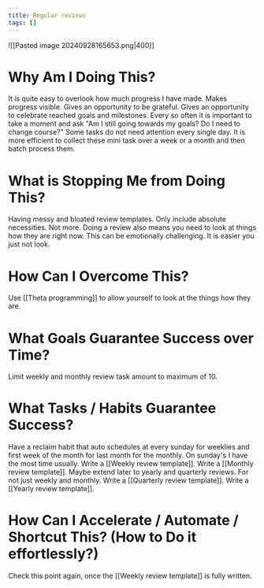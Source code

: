 ```yaml
---
title: Regular reviews
tags: []
---
```

![[Pasted image 20240928165653.png|400]]
# Why Am I Doing This?
It is quite easy to overlook how much progress I have made.
Makes progress visible.
Gives an opportunity to be grateful.
Gives an opportunity to celebrate reached goals and milestones.
Every so often it is important to take a moment and ask "Am I still going towards my goals? Do I need to change course?"
Some tasks do not need attention every single day. It is more efficient to collect these mini task over a week or a month and then batch process them.
# What is Stopping Me from Doing This?
Having messy and bloated review templates. Only include absolute necessities. Not more.
Doing a review also means you need to look at things how they are right now. This can be emotionally challenging. It is easier you just not look.
# How Can I Overcome This?
Use [[Theta programming]] to allow yourself to look at the things how they are.
# What Goals Guarantee Success over Time?
Limit weekly and monthly review task amount to maximum of 10.
# What Tasks / Habits Guarantee Success?
Have a reclaim habit that auto schedules at every sunday for weeklies and first week of the month for last month for the monthly. On sunday's I have the most time usually.
Write a [[Weekly review template]].
Write a [[Monthly review template]].
Maybe extend later to yearly and quarterly reviews. For not just weekly and monthly.
Write a [[Quarterly review template]].
Write a [[Yearly review template]].
# How Can I Accelerate / Automate / Shortcut This? (How to Do it effortlessly?)
Check this point again, once the [[Weekly review template]] is fully written.